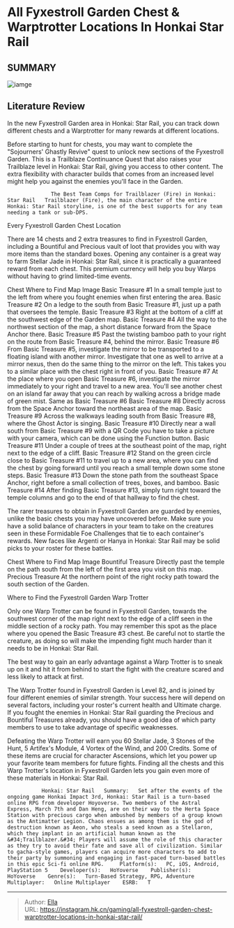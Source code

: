 # All Fyxestroll Garden Chest &amp; Warptrotter Locations In Honkai Star Rail


## SUMMARY 

![iamge](https://static1.srcdn.com/wordpress/wp-content/uploads/2023/11/all-fyxestroll-garden-chest-warptrotter-locations-in-honkai-star-rail.jpg)

## Literature Review

In the new Fyxestroll Garden area in Honkai: Star Rail, you can track down different chests and a Warptrotter for many rewards at different locations.





Before starting to hunt for chests, you may want to complete the &#34;Sojourners&#39; Ghastly Revive&#34; quest to unlock new sections of the Fyxestroll Garden. This is a Trailblaze Continuance Quest that also raises your Trailblaze level in Honkai: Star Rail, giving you access to other content. The extra flexibility with character builds that comes from an increased level might help you against the enemies you&#39;ll face in the Garden.




                  The Best Team Comps for Trailblazer (Fire) in Honkai: Star Rail   Trailblazer (Fire), the main character of the entire Honkai: Star Rail storyline, is one of the best supports for any team needing a tank or sub-DPS.   


 Every Fyxestroll Garden Chest Location 
          

There are 14 chests and 2 extra treasures to find in Fyxestroll Garden, including a Bountiful and Precious vault of loot that provides you with way more items than the standard boxes. Opening any container is a great way to farm Stellar Jade in Honkai: Star Rail, since it is practically a guaranteed reward from each chest. This premium currency will help you buy Warps without having to grind limited-time events.

 Chest  Where to Find  Map Image   Basic Treasure #1  In a small temple just to the left from where you fought enemies when first entering the area.                         Basic Treasure #2  On a ledge to the south from Basic Treasure #1, just up a path that oversees the temple.                         Basic Treasure #3  Right at the bottom of a cliff at the southwest edge of the Garden map.                         Basic Treasure #4  All the way to the northwest section of the map, a short distance forward from the Space Anchor there.                         Basic Treasure #5  Past the twisting bamboo path to your right on the route from Basic Treasure #4, behind the mirror.                         Basic Treasure #6  From Basic Treasure #5, investigate the mirror to be transported to a floating island with another mirror. Investigate that one as well to arrive at a mirror nexus, then do the same thing to the mirror on the left. This takes you to a similar place with the chest right in front of you.                         Basic Treasure #7  At the place where you open Basic Treasure #6, investigate the mirror immediately to your right and travel to a new area. You&#39;ll see another chest on an island far away that you can reach by walking across a bridge made of green mist.  Same as Basic Treasure #6   Basic Treasure #8  Directly across from the Space Anchor toward the northeast area of the map.                         Basic Treasure #9  Across the walkways leading south from Basic Treasure #8, where the Ghost Actor is singing.                         Basic Treasure #10  Directly near a wall south from Basic Treasure #9 with a QR Code you have to take a picture with your camera, which can be done using the Function button.                         Basic Treasure #11  Under a couple of trees at the southeast point of the map, right next to the edge of a cliff.                         Basic Treasure #12  Stand on the green circle close to Basic Treasure #11 to travel up to a new area, where you can find the chest by going forward until you reach a small temple down some stone steps.                         Basic Treasure #13  Down the stone path from the southeast Space Anchor, right before a small collection of trees, boxes, and bamboo.                         Basic Treasure #14  After finding Basic Treasure #13, simply turn right toward the temple columns and go to the end of that hallway to find the chest.                         






The rarer treasures to obtain in Fyxestroll Garden are guarded by enemies, unlike the basic chests you may have uncovered before. Make sure you have a solid balance of characters in your team to take on the creatures seen in these Formidable Foe Challenges that tie to each container&#39;s rewards. New faces like Argenti or Hanya in Honkai: Star Rail may be solid picks to your roster for these battles.

 Chest  Where to Find  Map Image   Bountiful Treasure  Directly past the temple on the path south from the left of the first area you visit on this map.                         Precious Treasure  At the northern point of the right rocky path toward the south section of the Garden.                         





 Where to Find the Fyxestroll Garden Warp Trotter 
          

Only one Warp Trotter can be found in Fyxestroll Garden, towards the southwest corner of the map right next to the edge of a cliff seen in the middle section of a rocky path. You may remember this spot as the place where you opened the Basic Treasure #3 chest. Be careful not to startle the creature, as doing so will make the impending fight much harder than it needs to be in Honkai: Star Rail.






The best way to gain an early advantage against a Warp Trotter is to sneak up on it and hit it from behind to start the fight with the creature scared and less likely to attack at first.




The Warp Trotter found in Fyxestroll Garden is Level 82, and is joined by four different enemies of similar strength. Your success here will depend on several factors, including your roster&#39;s current health and Ultimate charge. If you fought the enemies in Honkai: Star Rail guarding the Precious and Bountiful Treasures already, you should have a good idea of which party members to use to take advantage of specific weaknesses.

Defeating the Warp Trotter will earn you 60 Stellar Jade, 3 Stones of the Hunt, 5 Artifex&#39;s Module, 4 Vortex of the Wind, and 200 Credits. Some of these items are crucial for character Ascensions, which let you power up your favorite team members for future fights. Finding all the chests and this Warp Trotter&#39;s location in Fyxestroll Garden lets you gain even more of these materials in Honkai: Star Rail.




               Honkai: Star Rail   Summary:   Set after the events of the ongoing game Honkai Impact 3rd, Honkai: Star Rail is a turn-based online RPG from developer Hoyoverse. Two members of the Astral Express, March 7th and Dan Heng, are on their way to the Herta Space Station with precious cargo when ambushed by members of a group known as the Antimatter Legion. Chaos ensues as among them is the god of destruction known as Aeon, who steals a seed known as a Stellaron, which they implant in an artificial human known as the &#34;Trailblazer.&#34; Players will assume the role of this character as they try to avoid their fate and save all of civilization. Similar to gacha-style games, players can acquire more characters to add to their party by summoning and engaging in fast-paced turn-based battles in this epic Sci-fi online RPG.     Platform(s):   PC, iOS, Android, PlayStation 5    Developer(s):   HoYoverse    Publisher(s):   HoYoverse    Genre(s):   Turn-Based Strategy, RPG, Adventure    Multiplayer:   Online Multiplayer    ESRB:   T      

---

> Author: [Ella](https://instagram.hk.cn/)  
> URL: https://instagram.hk.cn/gaming/all-fyxestroll-garden-chest-warptrotter-locations-in-honkai-star-rail/  

